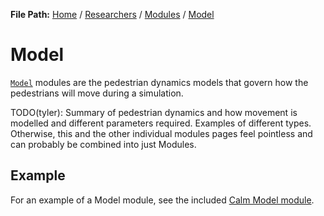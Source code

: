**File Path:** [Home](../../docs.md) / [Researchers](../researchers.md) / [Modules](../modules.md) / [Model](model.md)
# Model

[`Model`](modules/model.md) modules are the pedestrian dynamics models that govern how the pedestrians will move during a simulation. 

TODO(tyler): Summary of pedestrian dynamics and how movement is modelled and different parameters required. Examples of different types. Otherwise, this and the other individual modules pages feel pointless and can probably be combined into just Modules.

## Example

For an example of a Model module, see the included [Calm Model module](../base_modules.md#calm-model).
